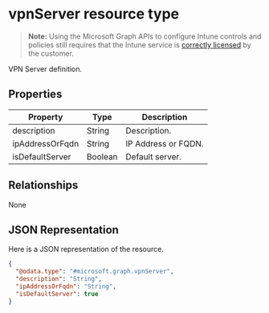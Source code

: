 ﻿# vpnServer resource type

> **Note:** Using the Microsoft Graph APIs to configure Intune controls and policies still requires that the Intune service is [correctly licensed](https://go.microsoft.com/fwlink/?linkid=839381) by the customer.

VPN Server definition.
## Properties
|Property|Type|Description|
|---|---|---|
|description|String|Description.|
|ipAddressOrFqdn|String|IP Address or FQDN.|
|isDefaultServer|Boolean|Default server.|

## Relationships
None
## JSON Representation
Here is a JSON representation of the resource.
<!-- {
  "blockType": "resource",
  "keyProperty": "id",
  "@odata.type": "microsoft.graph.vpnServer"
}
-->
```json
{
  "@odata.type": "#microsoft.graph.vpnServer",
  "description": "String",
  "ipAddressOrFqdn": "String",
  "isDefaultServer": true
}
```



